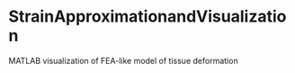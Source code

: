 # StrainApproximationandVisualization
 MATLAB visualization of FEA-like model of tissue deformation
